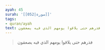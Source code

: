 ```yaml
---
ayah: 45
surah: '[[052|سورة]]'
tags:
- quran/ayah
text: فذرهم حتى يلاقوا يومهم الذي فيه يصعقون
---
```

> فذرهم حتى يلاقوا يومهم الذي فيه يصعقون
